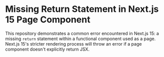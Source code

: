 # Missing Return Statement in Next.js 15 Page Component

This repository demonstrates a common error encountered in Next.js 15: a missing `return` statement within a functional component used as a page.  Next.js 15's stricter rendering process will throw an error if a page component doesn't explicitly return JSX.